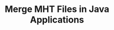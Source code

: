 ---
############################# Static ############################
layout: "autogen"
draft: false
path: "merger/java/mht/"
otherformats: BMP CSV DOC DOCM DOCX DOT DOTM DOTX EPUB HTML MHTML ODP ODS ODT OTP OTT PDF PNG POTM POTX PPS PPSM PPSX PPT PPTM PPTX PS RTF TEX TIF TIFF TSV TXT VDX VSDM VSDX VSSM VSSX VSTM VSTX VSX VTX XLAM XLS XLSB XLSM XLSX XLT XLTM XLTX XPS

############################# Head ############################
head_title: "Merge MHT Files via Java & J2SE Documents Merger API"
head_description: "Merge multiple MHT files into a single file using Java documents merger API with all data, style and formatting as the source documents."

############################# Header ############################
title: "Merge MHT Files in Java Applications"
description: "Merge multiple MHT files into a single file using Java documents merger API. Merge selected pages or page ranges from various source documents into a single resultant document with all data, style and formatting as the source documents."

############################# SubMenu ############################
submenu:
    enable: true

############################# About ############################
about:
    enable: true
    title: "GroupDocs.Merger for Java API"
    content: |
        GroupDocs.Merger for Java library offers a simple solution to safely merge & split between a wide range of document formats including PDF, Microsoft Office (Word, Excel, PowerPoint, OneNote), OpenDocument, HTML, images and many others within .NET applications. By adding just a few lines of the code, perform several document operations such as move, remove, rotate, swap, extract or change the orientation of pages within the documents. The documents merging API also supports previewing document pages as an image to analyse the document structure, formatting and content on the page.
        
        GroupDocs.Merger APIs are well supported on all major operating systems and Java versions including J2SE 7.0 (1.7), J2SE 8.0 (1.8) and Java 10.

############################# Steps ############################
steps:
    enable: true
    title_left: "Merge Two or More MHT Files in Java"
    content_left: |
        [GroupDocs.Merger](https://products.groupdocs.com/merger/java/) makes it easy for Java developers to merge multiple MHT files by implementing a few easy steps.

        *   Create an instance of **Merger** class and load MHT file.
        *   Call **Join** method of **Merger** class instance and load another MHT file.
        *   Call **Save** method of **Merger** class instance to save the merged document.
        
    title_right: "System Requirements"
    content_right: |
        Before executing the code example below, please make sure that you have the following prerequisites installed on your system.

        *   Operating Systems: Microsoft Windows, Linux, MacOS
        *   Development Environments: NetBeans, IntelliJ IDEA, Eclipse
        *   Frameworks: Java 7 (1.7) and above
        *   Download the latest version of GroupDocs.Merger for Java from [Maven](https://repository.groupdocs.com/webapp/#/artifacts/browse/tree/General/repo/com/groupdocs/groupdocs-merger)
        
    code: |
        ```java
        // Merge MHT files using GroupDocs.Merger for Java API
        // Instantiate Merger with input MHT document
        Merger merger = new Merger("input_1.mht");
        
        // Call Join method of Merger class instance and pass second source document path
        merger.join("input_2.mht");
            
        // Call Save method of Merger class instance to save merged document
        merger.save("merged-file.mht");        
        ```        


demos:
    enable: true
        

about_formats:
    enable: true


more_formats:
    enable: true


back_to_top:
    enable: true
---